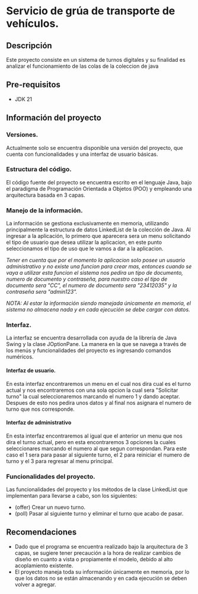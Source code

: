 # Servicio de grúa de transporte de vehículos.
## Descripción
Este proyecto consiste en un sistema de turnos digitales y su finalidad es analizar el funcionamiento de las colas de la coleccion de java
## Pre-requisitos
- JDK 21
## Información del proyecto
### Versiones.
Actualmente solo se encuentra disponible una versión del proyecto, que cuenta con funcionalidades y una interfaz de usuario básicas.
### Estructura del código.
El código fuente del proyecto se encuentra escrito en el lenguaje Java, bajo el paradigma de Programación Orientada a Objetos (POO) y empleando una arquitectura basada en 3 capas.
### Manejo de la información.
La información se gestiona exclusivamente en memoria, utilizando principalmente la estructura de datos LinkedList de la colección de Java.
Al ingresar a la aplicación, lo primero que aparecera sera un menu solicitando el tipo de usuario que desea utilizar la aplicacion, en este punto seleccionamos el tipo de uso que le vamos a dar a la aplicacion. 

*Tener en cuenta que por el momento la aplicacion solo posee un usuario administrativo y no existe una funcion para crear mas, entonces cuando se vaya a utilizar esta funcion el sistema nos pedira un tipo de documento, numero de documento y contraseña, para nuestro caso el tipo de documento sera "CC", el numero de documento sera "23412035" y la contraseña sera "admin123".*

*NOTA: Al estar la información siendo manejada únicamente en memoria, el sistema no almacena nada y en cada ejecución se debe cargar con datos.*
### Interfaz.

La interfaz se encuentra desarrollada con ayuda de la librería de Java Swing y la clase JOptionPane. La manera en la que se navega a través de los menús y funcionalidades del proyecto es ingresando comandos numéricos.

#### Interfaz de usuario.

En esta interfaz encontraremos un menu en el cual nos dira cual es el turno actual y nos encontraremos con una sola opcion la cual sera "Solicitar turno" la cual seleccionaremos marcando el numero 1 y dando aceptar. Despues de esto nos pedira unos datos y al final nos asignara el numero de turno que nos corresponde.

#### Interfaz de administrativo

En esta interfaz encontraremos al igual que el anterior un menu que nos dira el turno actual, pero en esta encontraremos 3 opciones la cuales seleccionares marcando el numero al que segun correspondan. Para este caso el 1 sera para pasar al siguiente turno, el 2 para reiniciar el numero de turno y el 3 para regresar al menu principal.

### Funcionalidades del proyecto.
Las funcionalidades del proyecto y los métodos de la clase LinkedList que implementan para llevarse a cabo, son los siguientes:
- (offer) Crear un nuevo turno.
- (poll) Pasar al siguiente turno y eliminar el turno que acabo de pasar.

## Recomendaciones
- Dado que el programa se encuentra realizado bajo la arquitectura de 3 capas, se sugiere tener precaución a la hora de realizar cambios de diseño en cuanto a vista o propiamente el modelo, debido al alto acoplamiento existente.
- El proyecto maneja toda su información únicamente en memoria, por lo que los datos no se están almacenando y en cada ejecución se deben volver a agregar.
